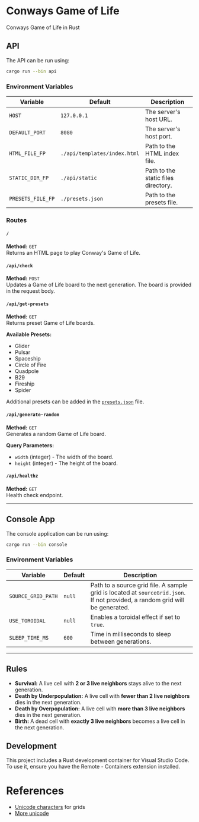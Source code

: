 # Conways Game of Life

Conways Game of Life in Rust

## API

The API can be run using:

```bash
cargo run --bin api
```

### Environment Variables

| Variable          | Default                      | Description                         |
| ----------------- | ---------------------------- | ----------------------------------- |
| `HOST`            | `127.0.0.1`                  | The server's host URL.              |
| `DEFAULT_PORT`    | `8080`                       | The server's host port.             |
| `HTML_FILE_FP`    | `./api/templates/index.html` | Path to the HTML index file.        |
| `STATIC_DIR_FP`   | `./api/static`               | Path to the static files directory. |
| `PRESETS_FILE_FP` | `./presets.json`             | Path to the presets file.           |

### Routes

#### `/`

**Method:** `GET`  
Returns an HTML page to play Conway's Game of Life.

#### `/api/check`

**Method:** `POST`  
Updates a Game of Life board to the next generation. The board is provided in the request body.

#### `/api/get-presets`

**Method:** `GET`  
Returns preset Game of Life boards.

**Available Presets:**

- Glider
- Pulsar
- Spaceship
- Circle of Fire
- Quadpole
- B29
- Fireship
- Spider

Additional presets can be added in the [`presets.json`](./presets.json) file.

#### `/api/generate-random`

**Method:** `GET`  
Generates a random Game of Life board.

**Query Parameters:**

- `width` (integer) - The width of the board.
- `height` (integer) - The height of the board.

#### `/api/healthz`

**Method:** `GET`  
Health check endpoint.

---

## Console App

The console application can be run using:

```bash
cargo run --bin console
```

### Environment Variables

| Variable           | Default | Description                                                                                                                  |
| ------------------ | ------- | ---------------------------------------------------------------------------------------------------------------------------- |
| `SOURCE_GRID_PATH` | `null`  | Path to a source grid file. A sample grid is located at `sourceGrid.json`. If not provided, a random grid will be generated. |
| `USE_TOROIDAL`     | `null`  | Enables a toroidal effect if set to `true`.                                                                                  |
| `SLEEP_TIME_MS`    | `600`   | Time in milliseconds to sleep between generations.                                                                           |

---

## Rules

<ul>
    <li>
        <strong>Survival:</strong> A live cell with
        <strong>2 or 3 live neighbors</strong> stays alive to the next
        generation.
    </li>
    <li>
        <strong>Death by Underpopulation:</strong> A live cell with
        <strong>fewer than 2 live neighbors</strong> dies in the next
        generation.
    </li>
    <li>
        <strong>Death by Overpopulation:</strong> A live cell with
        <strong>more than 3 live neighbors</strong> dies in the next
        generation.
    </li>
    <li>
        <strong>Birth:</strong> A dead cell with
        <strong>exactly 3 live neighbors</strong> becomes a live cell in the
        next generation.
    </li>
</ul>

## Development

This project includes a Rust development container for Visual Studio Code. To use it, ensure you have the Remote - Containers extension installed.

# References

- [Unicode characters](https://en.wikipedia.org/wiki/Box-drawing_characters) for grids
- [More unicode](https://www.compart.com/en/unicode)
